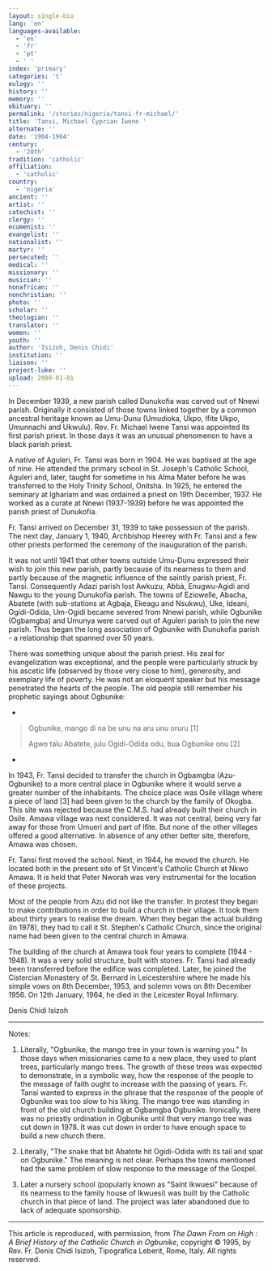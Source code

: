 ```yaml
---
layout: single-bio
lang: 'en'
languages-available:
  - 'en'
  - 'fr'
  - 'pt'
  - ' '
index: 'primary'
categories: 't'
eulogy: ''
history: ''
memory: ''
obituary: ''
permalink: '/stories/nigeria/tansi-fr-michael/'
title: 'Tansi, Michael Cyprian Iwene '
alternate: ''
date: '1904-1964'
century:
  - '20th'
tradition: 'catholic'
affiliation:
  - 'catholic'
country:
  - 'nigeria'
ancient: ''
artist: ''
catechist: ''
clergy: ''
ecumenist: ''
evangelist: ''
nationalist: ''
martyr: ''
persecuted: ''
medical: ''
missionary: ''
musician: ''
nonafrican: ''
nonchristian: ''
photo: ''
scholar: ''
theologian: ''
translator: ''
women: ''
youth: ''
author: 'Isizoh, Denis Chidi'
institution: ''
liaison: ''
project-luke: ''
upload: 2000-01-01
---
```



In December 1939, a new parish called Dunukofia was carved out of Nnewi parish. Originally it consisted of those towns linked together by a common ancestral heritage known as Umu-Dunu (Umudioka, Ukpo, Ifite Ukpo, Umunnachi and Ukwulu). Rev. Fr. Michael Iwene Tansi was appointed its first parish priest. In those days it was an unusual phenomenon to have a black parish priest.

A native of Aguleri, Fr. Tansi was born in 1904. He was baptised at the age of nine. He attended the primary school in St. Joseph's Catholic School, Aguleri and, later, taught for sometime in his Alma Mater before he was transferred to the Holy Trinity School, Onitsha. In 1925, he entered the seminary at Ighariam and was ordained a priest on 19th December, 1937. He worked as a curate at Nnewi (1937-1939) before he was appointed the parish priest of Dunukofia.

Fr. Tansi arrived on December 31, 1939 to take possession of the parish. The next day, January 1, 1940, Archbishop Heerey with Fr. Tansi and a few other priests performed the ceremony of the inauguration of the parish.

It was not until 1941 that other towns outside Umu-Dunu expressed their wish to join this new parish, partly because of its nearness to them and partly because of the magnetic influence of the saintly parish priest, Fr. Tansi. Consequently Adazi parish lost Awkuzu, Abbà, Enugwu-Agidi and Nawgu to the young Dunukofia parish. The towns of Eziowelle, Abacha, Abatete (with sub-stations at Agbaja, Ekeagu and Nsukwu), Uke, Ideani, Ogidi-Odida, Um-Ogidi became severed from Nnewi parish, while Ogbunike (Ogbamgba) and Umunya were carved out of Aguleri parish to join the new parish. Thus began the long association of Ogbunike with Dunukofia parish - a relationship that spanned over 50 years.

There was something unique about the parish priest. His zeal for evangelization was exceptional, and the people were particularly struck by his ascetic life (observed by those very close to him), generosity, and exemplary life of poverty. He was not an eloquent speaker but his message penetrated the hearts of the people. The old people still remember his prophetic sayings about Ogbunike:

*
> Ogbunike, mango di na be unu na aru unu oruru [1]
> 
> Agwo talu Abatete, julu Ogidi-Odida odu, bua Ogbunike onu [2]
*

In 1943, Fr. Tansi decided to transfer the church in Ogbamgba (Azu-Ogbunike) to a more central place in Ogbunike where it would serve a greater number of the inhabitants. The choice place was Osile village where a piece of land [3] had been given to the church by the family of Okogba. This site was rejected because the C.M.S. had already built their church in Osile. Amawa village was next considered. It was not central, being very far away for those from Umueri and part of Ifite. But none of the other villages offered a good alternative. In absence of any other better site, therefore, Amawa was chosen.

Fr. Tansi first moved the school. Next, in 1944, he moved the church. He located both in the present site of St Vincent's Catholic Church at Nkwo Amawa. It is held that Peter Nworah was very instrumental for the location of these projects.

Most of the people from Azu did not like the transfer. In protest they began to make contributions in order to build a church in their village. It took them about thirty years to realise the dream. When they began the actual building (in 1978), they had to call it St. Stephen's Catholic Church, since the original name had been given to the central church in Amawa.

The building of the church at Amawa took four years to complete (1944 - 1948). It was a very solid structure, built with stones. Fr. Tansi had already been transferred before the edifice was completed. Later, he joined the Cistercian Monastery of St. Bernard in Leicestershire where he made his simple vows on 8th December, 1953, and solemn vows on 8th December 1956. On 12th January, 1964, he died in the Leicester Royal Infirmary.

Denis Chidi Isizoh

---

Notes:

1. Literally, "Ogbunike, the mango tree in your town is warning you." In those days
when missionaries came to a new place, they used to plant trees, particularly mango trees. The growth of these trees was expected to demonstrate, in a symbolic way, how the response of the people to the message of faith ought to increase with the passing of years. Fr. Tansi wanted to express in the phrase that the response of the people of Ogbunike was too slow to his liking. The mango tree was standing in front of the old church building at Ogbamgba Ogbunike. Ironically, there was no priestly ordination in Ogbunike until that very mango tree was cut down in 1978. It was cut down in order to have enough space to build a new church there.

2. Literally, "The snake that bit Abatote hit Ogidi-Odida with its tail and spat on
Ogbunike." The meaning is not clear. Perhaps the towns mentioned had the same problem of slow response to the message of the Gospel.

3. Later a nursery school (popularly known as "Saint Ikwuesi" because of its nearness to the family house of Ikwuesi) was built by the Catholic church in that piece of land. The project was later abandoned due to lack of adequate sponsorship.

---

This article is reproduced, with permission, from *The Dawn From on High : A Brief History of the Catholic Church in Ogbunike*, copyright &copy; 1995, by Rev. Fr. Denis Chidi Isizoh, Tipografica Leberit, Rome, Italy.  All rights reserved.